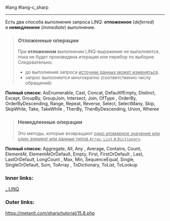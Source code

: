 #lang #lang-c_sharp 

---
Есть два способа выполнения запроса LINQ: **отложенное** (*deferred*) и **немедленное** (*immediate*) выполнение.

> ### Отложенные операции
> При **отложенном** выполнении LINQ-выражение не выполняется, пока не будет произведена итерация или перебор по выборке. 
> Следовательно:
> - до выполнения запроса <u>источник данных может изменяться</u>. 
> - запрос выполняется многократно (соответственно числу обращений)
> 
**Полный список:** AsEnumerable, Cast, Concat, DefaultIfEmpty, Distinct, Except, GroupBy, GroupJoin, Intersect, Join, OfType
, OrderBy, OrderByDescending, Range, Repeat, Reverse, Select, SelectMany, Skip, SkipWhile, Take, TakeWhile
, ThenBy, ThenByDescending, Union, Wheree

> ### Немедленные операции
> Это методы, которые возвращают <u>одно атомарное значение или один элемент или данные типов `Array`, `List` и `Dictionary`</u>.
> 
**Полный список:** Aggregate, All, Any , Average, Contains, Count, ElementAt, ElementAtOrDefault, Empty, First, FirstOrDefault
, Last, LastOrDefault, LongCount , Max, Min, SequenceEqual, Single, SingleOrDefault, Sum, ToArray
, ToDictionary, ToList, ToLookup

### Inner links:
[_ LINQ](1.%20Languages/C-sharp/Базы%20данных/LINQ/_%20LINQ.md)

### Outer links:
https://metanit.com/sharp/tutorial/15.8.php